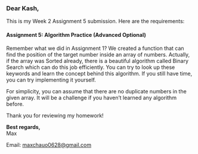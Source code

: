 ### Dear Kash,

This is my Week 2 Assignment 5 submission. Here are the requirements:

#### Assignment 5: Algorithm Practice (Advanced Optional)

Remember what we did in Assignment 1? We created a function that can find the position of the target number inside an array of numbers. Actually, if the array was Sorted already, there is a beautiful algorithm called Binary Search which can do this job efficiently. You can try to look up these keywords and learn the concept behind this algorithm. If you still have time, you can try implementing it yourself.

For simplicity, you can assume that there are no duplicate numbers in the given array. It will be a challenge if you haven’t learned any algorithm before.

Thank you for reviewing my homework!

**Best regards,**  
Max

Email: [maxchauo0628@gmail.com](mailto:maxchauo0628@gmail.com)
